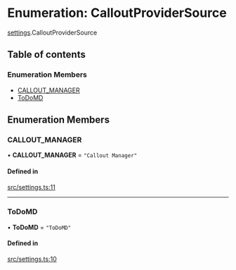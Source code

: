 # Enumeration: CalloutProviderSource

[settings](../wiki/settings).CalloutProviderSource

## Table of contents

### Enumeration Members

- [CALLOUT\_MANAGER](../wiki/settings.CalloutProviderSource#callout_manager)
- [ToDoMD](../wiki/settings.CalloutProviderSource#todomd)

## Enumeration Members

### CALLOUT\_MANAGER

• **CALLOUT\_MANAGER** = ``"Callout Manager"``

#### Defined in

[src/settings.ts:11](https://github.com/MsgtGreer/ToDoMD/blob/2a10aef/src/settings.ts#L11)

___

### ToDoMD

• **ToDoMD** = ``"ToDoMD"``

#### Defined in

[src/settings.ts:10](https://github.com/MsgtGreer/ToDoMD/blob/2a10aef/src/settings.ts#L10)
